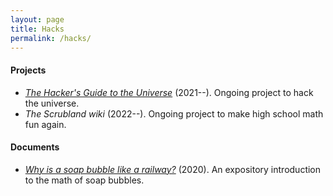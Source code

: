 ```yaml
---
layout: page
title: Hacks
permalink: /hacks/
---
```


#### Projects

- [*The Hacker's Guide to the Universe*](/hacker) (2021--). Ongoing project
to hack the universe.
- *The Scrubland wiki* (2022--). Ongoing project to make high school
math fun again.

#### Documents

- [*Why is a soap bubble like a railway?*](https://arxiv.org/abs/2008.09611)
  (2020). An expository introduction to the math of soap bubbles.
